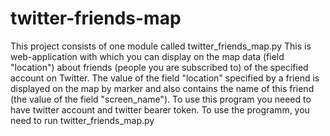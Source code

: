 # twitter-friends-map
This project consists of one module called twitter_friends_map.py
This is web-application with which you can display on the map data (field "location") about friends (people you are subscribed to) of the specified account on Twitter. The value of the field "location" specified by a friend is displayed on the map by marker and also contains the name of this friend (the value of the field "screen_name").
To use this program you neeed to have twitter account and twitter bearer token.
To use the programm, you need to run twitter_friends_map.py


